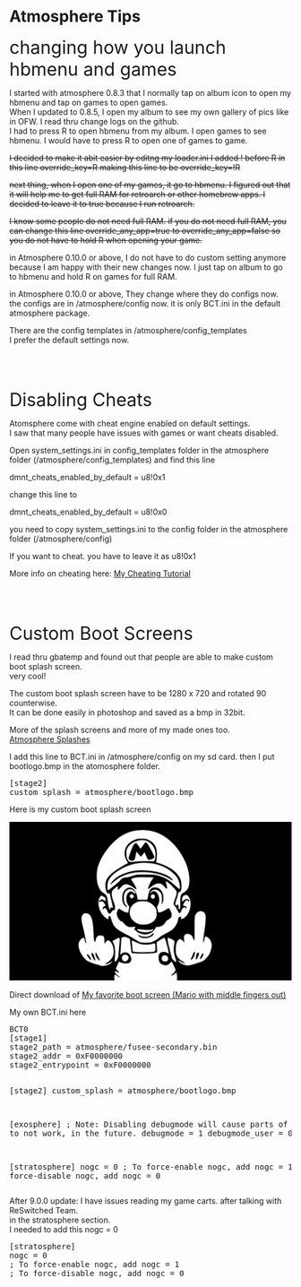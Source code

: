 # Atmosphere Tips 


<font size=6>changing how you launch hbmenu and games</font><p>



<!--

This is the default loader.ini config in /atmosphere/config
<pre>
[hbl_config]
title_id=010000000000100D
override_any_app=true
path=atmosphere/hbl.nsp
override_key=R

[default_config]
override_key=!L
cheat_enable_key=!L
</pre>
<p>
-->

I started with atmosphere 0.8.3 that I normally tap on album icon to open my hbmenu and tap on games to open games.  
When I updated to 0.8.5, I open my album to see my own gallery of pics like in OFW.  I read thru change logs on the github.  
I had to press R to open hbmenu from my album.  I open games to see hbmenu.  I would have to press R to open one of games to game.  
<p><strike>
I decided to make it abit easier by editng my loader.ini  
I added ! before R in this line override_key=R
making this line to be override_key=!R   
<p>
next thing, when I open one of my games, it go to hbmenu.  
I figured out that it will help me to get full RAM for retroarch or other homebrew apps.    
I decided to leave it to true because I run retroarch.  
<p>
I know some people do not need full RAM.   
if you do not need full RAM, you can change this line 
override_any_app=true to override_any_app=false
so you do not have to hold R when opening your game.  
<p></strike>
in Atmosphere 0.10.0 or above, I do not have to do custom setting anymore because
I am happy with their new changes now.  I just tap on album to go to hbmenu and hold R on games for full RAM.   
<p>
in Atmosphere 0.10.0 or above, They change where they do configs now.  
the configs are in /atmosphere/config now.  it is only BCT.ini in the default atmosphere package.   

There are the config templates in /atmosphere/config_templates  
I prefer the default settings now.      



<!--
My own loader.ini here<p>

<pre>
[hbl_config]
title_id=010000000000100D
override_any_app=true
path=atmosphere/hbl.nsp
override_key=!R

[default_config]
override_key=!L
cheat_enable_key=!L
</pre>

<p>
-->  

<br><br><br>


<font size=6>Disabling Cheats</font><p>

Atomsphere come with cheat engine enabled on default settings.     
I saw that many people have issues with games or want cheats disabled.      
<p>
Open system_settings.ini in config_templates folder in the atmosphere folder  
(/atmosphere/config_templates) and find this line 
<p>
dmnt_cheats_enabled_by_default = u8!0x1
<p>
change this line to <p>
dmnt_cheats_enabled_by_default = u8!0x0
<p>
you need to copy system_settings.ini to the config folder in the atmosphere folder  (/atmosphere/config)
<p>
If you want to cheat. you have to leave it as u8!0x1 
<p>
More info on cheating here: <a href=cheating.html>My Cheating Tutorial</a>
<p>

<br><br><br>

<font size=6>Custom Boot Screens</font><p>


I read thru gbatemp and found out that people are able to make custom boot splash screen.  
very cool!    <p>

The custom boot splash screen have to be 1280 x 720 and rotated 90 counterwise.  
It can be done easily in photoshop and saved as a bmp in 32bit.   
<p>
More of the splash screens and more of my made ones too. <br>
<a href=https://github.com/ELY3M/Atmosphere-Splashes/>Atmosphere Splashes</a>
<p>
I add this line to BCT.ini in /atmosphere/config on my sd card.   
then I put bootlogo.bmp in the atomosphere folder.
<pre>
[stage2]
custom_splash = atmosphere/bootlogo.bmp
</pre>


Here is my custom boot splash screen <p>
<img src=/extras/img/splash3.png>

Direct download of <a href=../bootlogo.bmp>My favorite boot screen (Mario with middle fingers out)</a>


<p>
My own BCT.ini here<p>
<pre>
BCT0
[stage1]
stage2_path = atmosphere/fusee-secondary.bin
stage2_addr = 0xF0000000
stage2_entrypoint = 0xF0000000

[stage2]
custom_splash = atmosphere/bootlogo.bmp

[exosphere]
; Note: Disabling debugmode will cause parts of ams.tma to not work, in the future.
debugmode = 1 
debugmode_user = 0

[stratosphere]
nogc = 0
; To force-enable nogc, add nogc = 1
; To force-disable nogc, add nogc = 0
</pre>


After 9.0.0 update:  I have issues reading my game carts. 
after talking with ReSwitched Team.   
in the stratosphere section.  
I needed to add this nogc = 0

<pre>
[stratosphere]
nogc = 0
; To force-enable nogc, add nogc = 1
; To force-disable nogc, add nogc = 0
</pre>
       
&nbsp;
